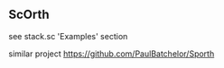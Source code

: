 ## ScOrth

see stack.sc 'Examples' section

similar project https://github.com/PaulBatchelor/Sporth
